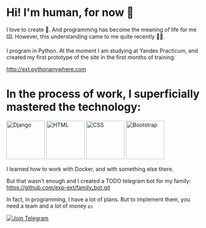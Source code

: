 # Hi! I'm human, for now 👻

I love to create 🤖. 
And programming has become the meaning of life for me ⌨️. 
However, this understanding came to me quite recently 🤷‍♂️.

I program in Python. At the moment I am studying at Yandex Practicum, and created my first prototype of the site in the first months of training:

http://ext.pythonanywhere.com


# In the process of work, I superficially mastered the technology:
<img src="https://cdn.icon-icons.com/icons2/2415/PNG/512/django_plain_logo_icon_146558.png" alt="Django" style="width:100px;"/>
<img src="https://cdn.icon-icons.com/icons2/2415/PNG/512/html_original_wordmark_logo_icon_146478.png" alt="HTML" style="width:100px;"/>
<img src="https://cdn.icon-icons.com/icons2/2415/PNG/512/css_original_wordmark_logo_icon_146576.png" alt="CSS" style="width:100px;"/>
<img src="https://cdn.icon-icons.com/icons2/2415/PNG/512/bootstrap_plain_wordmark_logo_icon_146620.png" alt="Bootstrap" style="width:100px;"/>


I learned how to work with Docker, and with something else there.

But that wasn't enough and I created a TODO telegram bot for my family:
https://github.com/exp-ext/family_bot.git

In fact, in programming, I have a lot of plans. But to implement them, you need a team and a lot of money 💵


[![Join Telegram](https://img.shields.io/badge/My%20Telegram-Join-blue)](https://t.me/Borokin)
